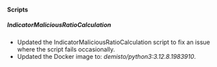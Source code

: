 
#### Scripts

##### IndicatorMaliciousRatioCalculation

- Updated the IndicatorMaliciousRatioCalculation script to fix an issue where the script fails occasionally.
- Updated the Docker image to: *demisto/python3:3.12.8.1983910*.
